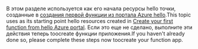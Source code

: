 <span data-ttu-id="e7b28-101">В этом разделе используется как его начала ресурсы hello точки, созданные в [создания первой функции из портала Azure hello](../articles/azure-functions/functions-create-first-azure-function.md).</span><span class="sxs-lookup"><span data-stu-id="e7b28-101">This topic uses as its starting point hello resources created in [Create your first function from hello Azure portal](../articles/azure-functions/functions-create-first-azure-function.md).</span></span> <span data-ttu-id="e7b28-102">Если это еще не сделано, выполните эти действия теперь toocreate функции приложения.</span><span class="sxs-lookup"><span data-stu-id="e7b28-102">If you haven't already done so, please complete these steps now toocreate your function app.</span></span>
